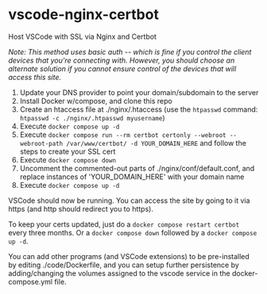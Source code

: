 # vscode-nginx-certbot
Host VSCode with SSL via Nginx and Certbot

*Note: This method uses basic auth -- which is fine if you control the client devices that you're connecting with. However, you should choose an alternate solution if you cannot ensure control of the devices that will access this site.*

1. Update your DNS provider to point your domain/subdomain to the server
2. Install Docker w/compose, and clone this repo
3. Create an htaccess file at ./nginx/.htaccess (use the `htpasswd` command: `htpasswd -c ./nginx/.htpasswd myusername`)
4. Execute `docker compose up -d`
5. Execute `docker compose run --rm certbot certonly --webroot --webroot-path /var/www/certbot/ -d YOUR_DOMAIN_HERE` and follow the steps to create your SSL cert
6. Execute `docker compose down`
7. Uncomment the commented-out parts of ./nginx/conf/default.conf, and replace instances of 'YOUR_DOMAIN_HERE' with your domain name
8. Execute `docker compose up -d`

VSCode should now be running. You can access the site by going to it via https (and http should redirect you to https).

To keep your certs updated, just do a `docker compose restart certbot` every three months. Or a `docker compose down` followed by a `docker compose up -d`.

You can add other programs (and VSCode extensions) to be pre-installed by editing ./code/Dockerfile, and you can setup further persistence by adding/changing the volumes assigned to the vscode service in the docker-compose.yml file.
